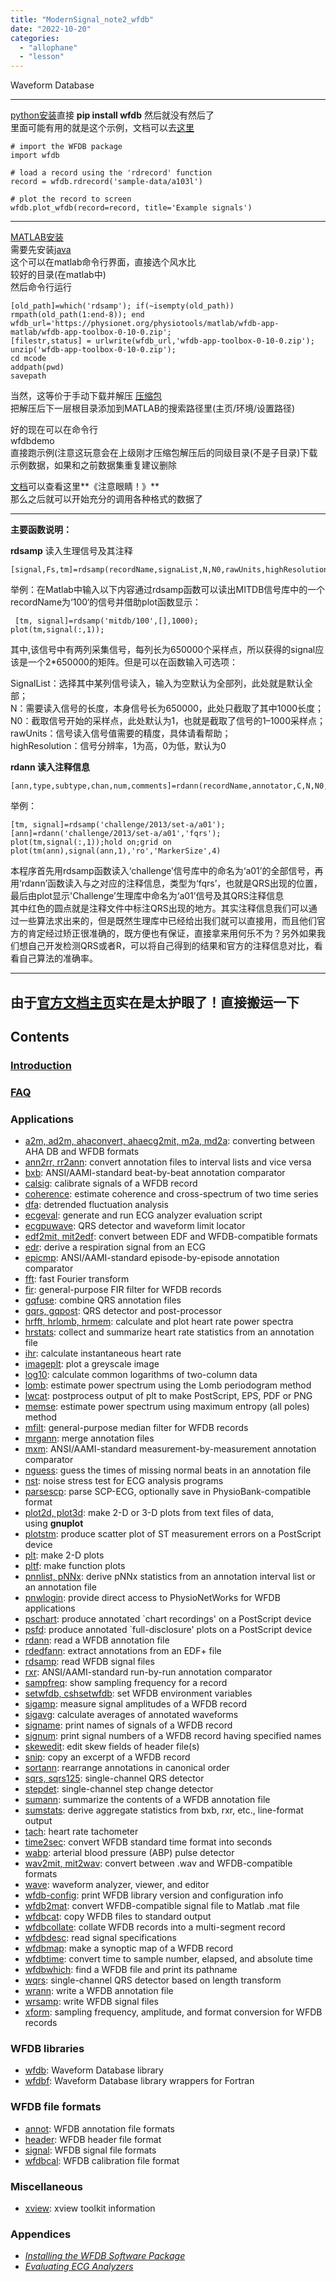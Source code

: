 ```yaml
---
title: "ModernSignal_note2_wfdb"
date: "2022-10-20"
categories: 
  - "allophane"
  - "lesson"
---
```


Waveform Database

* * *

  
[python安装](https://physionet.org/content/wfdb-python/4.0.0/)直接 **pip install wfdb** 然后就没有然后了  
里面可能有用的就是这个示例，文档可以去[这里](https://wfdb.readthedocs.io/en/latest/wfdb.html)

```
# import the WFDB package
import wfdb

# load a record using the 'rdrecord' function
record = wfdb.rdrecord('sample-data/a103l')

# plot the record to screen
wfdb.plot_wfdb(record=record, title='Example signals')
```

* * *

[MATLAB安装](https://physionet.org/content/wfdb-matlab/0.10.0/)  
需要先安装[java](https://www.oracle.com/java/technologies/downloads/#jdk17-windows)  
这个可以在matlab命令行界面，直接选个风水比  
较好的目录(在matlab中)  
然后命令行运行

```
[old_path]=which('rdsamp'); if(~isempty(old_path)) rmpath(old_path(1:end-8)); end
wfdb_url='https://physionet.org/physiotools/matlab/wfdb-app-matlab/wfdb-app-toolbox-0-10-0.zip';
[filestr,status] = urlwrite(wfdb_url,'wfdb-app-toolbox-0-10-0.zip');
unzip('wfdb-app-toolbox-0-10-0.zip');
cd mcode
addpath(pwd)
savepath
```

当然，这等价于手动下载并解压 [压缩包](https://physionet.org/physiotools/matlab/wfdb-app-matlab/wfdb-app-toolbox-0-10-0.zip)  
把解压后下一层根目录添加到MATLAB的搜索路径里(主页/环境/设置路径)

好的现在可以在命令行  
wfdbdemo  
直接跑示例(注意这玩意会在上级刚才压缩包解压后的同级目录(不是子目录)下载示例数据，如果和之前数据集重复建议删除

[文档](https://physionet.org/physiotools/wag/wag.htm)可以查看这里**《注意眼睛！》**  
那么之后就可以开始充分的调用各种格式的数据了

* * *

**主要函数说明：**

**rdsamp** 读入生理信号及其注释

```
[signal,Fs,tm]=rdsamp(recordName,signaList,N,N0,rawUnits,highResolution)
```

举例：在Matlab中输入以下内容通过rdsamp函数可以读出MITDB信号库中的一个recordName为‘100‘的信号并借助plot函数显示：

```
 [tm, signal]=rdsamp('mitdb/100',[],1000);
plot(tm,signal(:,1));
```

其中,该信号中有两列采集信号，每列长为650000个采样点，所以获得的signal应该是一个2\*650000的矩阵。但是可以在函数输入可选项：

SignalList：选择其中某列信号读入，输入为空默认为全部列，此处就是默认全部；  
N：需要读入信号的长度，本身信号长为650000，此处只截取了其中1000长度；  
N0：截取信号开始的采样点，此处默认为1，也就是截取了信号的1–1000采样点；  
rawUnits：信号读入信号值需要的精度，具体请看帮助；  
highResolution：信号分辨率，1为高，0为低，默认为0

**rdann 读入注释信息**

```
[ann,type,subtype,chan,num,comments]=rdann(recordName,annotator,C,N,N0,type)
```

举例：

```
[tm, signal]=rdsamp('challenge/2013/set-a/a01');
[ann]=rdann('challenge/2013/set-a/a01','fqrs');
plot(tm,signal(:,1));hold on;grid on
plot(tm(ann),signal(ann,1),'ro','MarkerSize',4)
```

本程序首先用rdsamp函数读入‘challenge’信号库中的命名为‘a01’的全部信号，再用‘rdann’函数读入与之对应的注释信息，类型为‘fqrs’，也就是QRS出现的位置，最后由plot显示'Challenge’生理库中命名为‘a01’信号及其QRS注释信息  
其中红色的圆点就是注释文件中标注QRS出现的地方。其实注释信息我们可以通过一些算法求出来的，但是既然生理库中已经给出我们就可以直接用，而且他们官方的肯定经过矫正很准确的，既方便也有保证，直接拿来用何乐不为？另外如果我们想自己开发检测QRS或者R，可以将自己得到的结果和官方的注释信息对比，看看自己算法的准确率。

* * *

## **由于[官方文档主页](https://physionet.org/physiotools/wag/wag.htm)实在是太护眼了！直接搬运一下**

## Contents

### [Introduction](https://physionet.org/physiotools/wag/intro.htm)

### [FAQ](https://physionet.org/physiotools/wag/faq.htm)

### Applications

- [a2m, ad2m, ahaconvert, ahaecg2mit, m2a, md2a](https://www.physionet.org/physiotools/wag/a2m-1.htm): converting between AHA DB and WFDB formats
- [ann2rr, rr2ann](https://www.physionet.org/physiotools/wag/ann2rr-1.htm): convert annotation files to interval lists and vice versa
- [bxb](https://www.physionet.org/physiotools/wag/bxb-1.htm): ANSI/AAMI-standard beat-by-beat annotation comparator
- [calsig](https://www.physionet.org/physiotools/wag/calsig-1.htm): calibrate signals of a WFDB record
- [coherence](https://www.physionet.org/physiotools/wag/cohere-1.htm): estimate coherence and cross-spectrum of two time series
- [dfa](https://www.physionet.org/physiotools/wag/dfa-1.htm): detrended fluctuation analysis
- [ecgeval](https://www.physionet.org/physiotools/wag/ecgeva-1.htm): generate and run ECG analyzer evaluation script
- [ecgpuwave](https://www.physionet.org/physiotools/wag/ecgpuw-1.htm): QRS detector and waveform limit locator
- [edf2mit, mit2edf](https://www.physionet.org/physiotools/wag/edf2mi-1.htm): convert between EDF and WFDB-compatible formats
- [edr](https://www.physionet.org/physiotools/wag/edr-1.htm): derive a respiration signal from an ECG
- [epicmp](https://www.physionet.org/physiotools/wag/epicmp-1.htm): ANSI/AAMI-standard episode-by-episode annotation comparator
- [fft](https://www.physionet.org/physiotools/wag/fft-1.htm): fast Fourier transform
- [fir](https://www.physionet.org/physiotools/wag/fir-1.htm): general-purpose FIR filter for WFDB records
- [gqfuse](https://www.physionet.org/physiotools/wag/gqfuse-1.htm): combine QRS annotation files
- [gqrs, gqpost](https://www.physionet.org/physiotools/wag/gqrs-1.htm): QRS detector and post-processor
- [hrfft, hrlomb, hrmem](https://www.physionet.org/physiotools/wag/hrfft-1.htm): calculate and plot heart rate power spectra
- [hrstats](https://www.physionet.org/physiotools/wag/hrstat-1.htm): collect and summarize heart rate statistics from an annotation file
- [ihr](https://www.physionet.org/physiotools/wag/ihr-1.htm): calculate instantaneous heart rate
- [imageplt](https://www.physionet.org/physiotools/wag/imagep-1.htm): plot a greyscale image
- [log10](https://www.physionet.org/physiotools/wag/log10-1.htm): calculate common logarithms of two-column data
- [lomb](https://www.physionet.org/physiotools/wag/lomb-1.htm): estimate power spectrum using the Lomb periodogram method
- [lwcat](https://www.physionet.org/physiotools/wag/lwcat-1.htm): postprocess output of plt to make PostScript, EPS, PDF or PNG
- [memse](https://www.physionet.org/physiotools/wag/memse-1.htm): estimate power spectrum using maximum entropy (all poles) method
- [mfilt](https://www.physionet.org/physiotools/wag/mfilt-1.htm): general-purpose median filter for WFDB records
- [mrgann](https://www.physionet.org/physiotools/wag/mrgann-1.htm): merge annotation files
- [mxm](https://www.physionet.org/physiotools/wag/mxm-1.htm): ANSI/AAMI-standard measurement-by-measurement annotation comparator
- [nguess](https://www.physionet.org/physiotools/wag/nguess-1.htm): guess the times of missing normal beats in an annotation file
- [nst](https://www.physionet.org/physiotools/wag/nst-1.htm): noise stress test for ECG analysis programs
- [parsescp](https://www.physionet.org/physiotools/wag/parses-1.htm): parse SCP-ECG, optionally save in PhysioBank-compatible format
- [plot2d, plot3d](https://www.physionet.org/physiotools/wag/plot2d-1.htm): make 2-D or 3-D plots from text files of data, using **gnuplot**
- [plotstm](https://www.physionet.org/physiotools/wag/plotst-1.htm): produce scatter plot of ST measurement errors on a PostScript device
- [plt](https://www.physionet.org/physiotools/wag/plt-1.htm): make 2-D plots
- [pltf](https://www.physionet.org/physiotools/wag/pltf-1.htm): make function plots
- [pnnlist, pNNx](https://www.physionet.org/physiotools/wag/pnnlis-1.htm): derive pNNx statistics from an annotation interval list or an annotation file
- [pnwlogin](https://www.physionet.org/physiotools/wag/pnwlog-1.htm): provide direct access to PhysioNetWorks for WFDB applications
- [pschart](https://www.physionet.org/physiotools/wag/pschar-1.htm): produce annotated \`chart recordings' on a PostScript device
- [psfd](https://www.physionet.org/physiotools/wag/psfd-1.htm): produce annotated \`full-disclosure' plots on a PostScript device
- [rdann](https://www.physionet.org/physiotools/wag/rdann-1.htm): read a WFDB annotation file
- [rdedfann](https://www.physionet.org/physiotools/wag/rdedfa-1.htm): extract annotations from an EDF+ file
- [rdsamp](https://www.physionet.org/physiotools/wag/rdsamp-1.htm): read WFDB signal files
- [rxr](https://www.physionet.org/physiotools/wag/rxr-1.htm): ANSI/AAMI-standard run-by-run annotation comparator
- [sampfreq](https://www.physionet.org/physiotools/wag/sampfr-1.htm): show sampling frequency for a record
- [setwfdb, cshsetwfdb](https://www.physionet.org/physiotools/wag/setwfd-1.htm): set WFDB environment variables
- [sigamp](https://www.physionet.org/physiotools/wag/sigamp-1.htm): measure signal amplitudes of a WFDB record
- [sigavg](https://www.physionet.org/physiotools/wag/sigavg-1.htm): calculate averages of annotated waveforms
- [signame](https://www.physionet.org/physiotools/wag/signam-1.htm): print names of signals of a WFDB record
- [signum](https://www.physionet.org/physiotools/wag/signum-1.htm): print signal numbers of a WFDB record having specified names
- [skewedit](https://www.physionet.org/physiotools/wag/skewed-1.htm): edit skew fields of header file(s)
- [snip](https://www.physionet.org/physiotools/wag/snip-1.htm): copy an excerpt of a WFDB record
- [sortann](https://www.physionet.org/physiotools/wag/sortan-1.htm): rearrange annotations in canonical order
- [sqrs, sqrs125](https://www.physionet.org/physiotools/wag/sqrs-1.htm): single-channel QRS detector
- [stepdet](https://www.physionet.org/physiotools/wag/stepde-1.htm): single-channel step change detector
- [sumann](https://www.physionet.org/physiotools/wag/sumann-1.htm): summarize the contents of a WFDB annotation file
- [sumstats](https://www.physionet.org/physiotools/wag/sumsta-1.htm): derive aggregate statistics from bxb, rxr, etc., line-format output
- [tach](https://www.physionet.org/physiotools/wag/tach-1.htm): heart rate tachometer
- [time2sec](https://www.physionet.org/physiotools/wag/time2s-1.htm): convert WFDB standard time format into seconds
- [wabp](https://www.physionet.org/physiotools/wag/wabp-1.htm): arterial blood pressure (ABP) pulse detector
- [wav2mit, mit2wav](https://www.physionet.org/physiotools/wag/wav2mi-1.htm): convert between .wav and WFDB-compatible formats
- [wave](https://www.physionet.org/physiotools/wag/wave-1.htm): waveform analyzer, viewer, and editor
- [wfdb-config](https://www.physionet.org/physiotools/wag/wfdb-c-1.htm): print WFDB library version and configuration info
- [wfdb2mat](https://www.physionet.org/physiotools/wag/wfdb2m-1.htm): convert WFDB-compatible signal file to Matlab .mat file
- [wfdbcat](https://www.physionet.org/physiotools/wag/wfdbca-1.htm): copy WFDB files to standard output
- [wfdbcollate](https://www.physionet.org/physiotools/wag/wfdbco-1.htm): collate WFDB records into a multi-segment record
- [wfdbdesc](https://www.physionet.org/physiotools/wag/wfdbde-1.htm): read signal specifications
- [wfdbmap](https://www.physionet.org/physiotools/wag/wfdbma-1.htm): make a synoptic map of a WFDB record
- [wfdbtime](https://www.physionet.org/physiotools/wag/wfdbti-1.htm): convert time to sample number, elapsed, and absolute time
- [wfdbwhich](https://www.physionet.org/physiotools/wag/wfdbwh-1.htm): find a WFDB file and print its pathname
- [wqrs](https://www.physionet.org/physiotools/wag/wqrs-1.htm): single-channel QRS detector based on length transform
- [wrann](https://www.physionet.org/physiotools/wag/wrann-1.htm): write a WFDB annotation file
- [wrsamp](https://www.physionet.org/physiotools/wag/wrsamp-1.htm): write WFDB signal files
- [xform](https://www.physionet.org/physiotools/wag/xform-1.htm): sampling frequency, amplitude, and format conversion for WFDB records

### WFDB libraries

- [wfdb](https://www.physionet.org/physiotools/wag/wfdb-3.htm): Waveform Database library
- [wfdbf](https://www.physionet.org/physiotools/wag/wfdbf-3.htm): Waveform Database library wrappers for Fortran

### WFDB file formats

- [annot](https://www.physionet.org/physiotools/wag/annot-5.htm): WFDB annotation file formats
- [header](https://www.physionet.org/physiotools/wag/header-5.htm): WFDB header file format
- [signal](https://www.physionet.org/physiotools/wag/signal-5.htm): WFDB signal file formats
- [wfdbcal](https://www.physionet.org/physiotools/wag/wfdbca-5.htm): WFDB calibration file format

### Miscellaneous

- [xview](https://www.physionet.org/physiotools/wag/xview-7.htm): xview toolkit information

### Appendices

- _[Installing the WFDB Software Package](https://www.physionet.org/physiotools/wag/install.htm)_
- _[Evaluating ECG Analyzers](https://www.physionet.org/physiotools/wag/eval.htm)_
